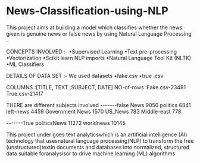 # News-Classification-using-NLP

This project aims at building a model which classifies whether the news given is genuine news or false news by using Natural Language Processing . 


CONCEPTS INVOLVED :- 
•Supervised Learning
•Text pre-processing
•Vectorization
•Scikit learn NLP imports 
•Natural Language Tool Kit (NLTK)
•ML Classifiers 

DETAILS OF DATA SET :-
We used datasets
•fake.csv 
•true .csv

COLUMNS :[TITLE, TEXT ,SUBJECT, DATE]
NO-of-rows :Fake.csv-23481  True.csv-21417 

THERE are different subjects involved 
-------false
News               9050
politics           6841
left-news          4459
Government News    1570
US_News            783
Middle-east        778

-------True 
politicsNews        11272
worldnews          10145

This project under goes text analyticswhich is an artificial intelligence (AI) technology that usesnatural language processing(NLP) to transform the free (unstructured)textin documents and databases into normalized, structured data suitable foranalysisor to drive machine learning (ML) algorithms


